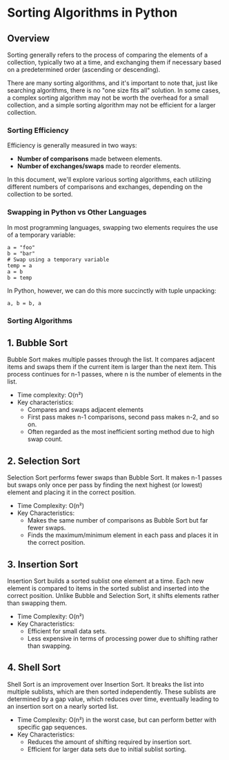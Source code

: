 # Sorting Algorithms in Python

## Overview

Sorting generally refers to the process of comparing the elements of a collection, typically two at a time, and exchanging them if necessary based on a predetermined order (ascending or descending).

There are many sorting algorithms, and it's important to note that, just like searching algorithms, there is no "one size fits all" solution. In some cases, a complex sorting algorithm may not be worth the overhead for a small collection, and a simple sorting algorithm may not be efficient for a larger collection.

### Sorting Efficiency
Efficiency is generally measured in two ways:
- **Number of comparisons** made between elements.
- **Number of exchanges/swaps** made to reorder elements.

In this document, we'll explore various sorting algorithms, each utilizing different numbers of comparisons and exchanges, depending on the collection to be sorted.

### Swapping in Python vs Other Languages
In most programming languages, swapping two elements requires the use of a temporary variable:

```
a = "foo"
b = "bar"
# Swap using a temporary variable
temp = a
a = b
b = temp
```
In Python, however, we can do this more succinctly with tuple unpacking:
```
a, b = b, a
```

### Sorting Algorithms

## 1. Bubble Sort

Bubble Sort makes multiple passes through the list. It compares adjacent items and swaps them if the current item is larger than the next item. This process continues for n-1 passes, where n is the number of elements in the list.
- Time complexity: O(n²)
- Key characteristics:
    - Compares and swaps adjacent elements
    - First pass makes n-1 comparisons, second pass makes n-2, and so on.
    - Often regarded as the most inefficient sorting method due to high swap count.

## 2. Selection Sort

Selection Sort performs fewer swaps than Bubble Sort. It makes n-1 passes but swaps only once per pass by finding the next highest (or lowest) element and placing it in the correct position.
- Time Complexity: O(n²)
- Key Characteristics:
    - Makes the same number of comparisons as Bubble Sort but far fewer swaps.
    - Finds the maximum/minimum element in each pass and places it in the correct position.

## 3. Insertion Sort

Insertion Sort builds a sorted sublist one element at a time. Each new element is compared to items in the sorted sublist and inserted into the correct position. Unlike Bubble and Selection Sort, it shifts elements rather than swapping them.
- Time Complexity: O(n²)
- Key Characteristics:
    - Efficient for small data sets.
    - Less expensive in terms of processing power due to shifting rather than swapping.

## 4. Shell Sort

Shell Sort is an improvement over Insertion Sort. It breaks the list into multiple sublists, which are then sorted independently. These sublists are determined by a gap value, which reduces over time, eventually leading to an insertion sort on a nearly sorted list.
- Time Complexity: O(n²) in the worst case, but can perform better with specific gap sequences.
- Key Characteristics:
    - Reduces the amount of shifting required by insertion sort.
    - Efficient for larger data sets due to initial sublist sorting.